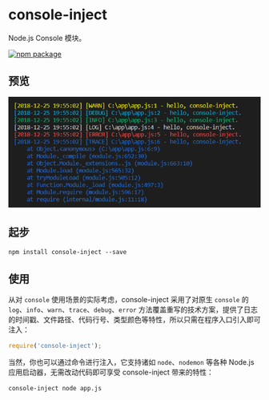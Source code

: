 # console-inject
Node.js Console 模块。

[![npm package](https://nodei.co/npm/console-inject.png?downloads=true&downloadRank=true&stars=true)](https://www.npmjs.com/package/console-inject)

## 预览
![console-inject](https://github.com/adamearthhuang/console-inject/blob/master/console-inject.png)

## 起步
```
npm install console-inject --save
```

## 使用
从对 `console` 使用场景的实际考虑，console-inject 采用了对原生 `console` 的 `log`、`info`、`warn`、`trace`、`debug`、`error` 方法覆盖重写的技术方案，提供了日志的时间戳、文件路径、代码行号、类型颜色等特性，所以只需在程序入口引入即可注入：

```javascript
require('console-inject');
```

当然，你也可以通过命令进行注入，它支持诸如 `node`、`nodemon` 等各种 Node.js 应用启动器，无需改动代码即可享受 console-inject 带来的特性：

```sh
console-inject node app.js
```


